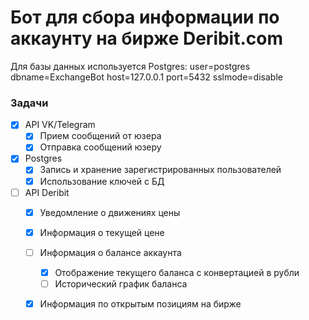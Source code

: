 # Бот для сбора информации по аккаунту на бирже Deribit.com

Для базы данных используется Postgres:
user=postgres dbname=ExchangeBot host=127.0.0.1 port=5432 sslmode=disable

### Задачи

- [X] API VK/Telegram
    - [X] Прием сообщений от юзера
    - [X] Отправка сообщений юзеру
- [X] Postgres
    - [X] Запись и хранение зарегистрированных пользователей
    - [X] Использование ключей с БД
- [ ] API Deribit
    - [X] Уведомление о движениях цены
    - [X] Информация о текущей цене
    - [ ] Информация о балансе аккаунта
        - [X] Отображение текущего баланса с конвертацией в рубли
        - [ ] Исторический график баланса
    - [X] Информация по открытым позициям на бирже

